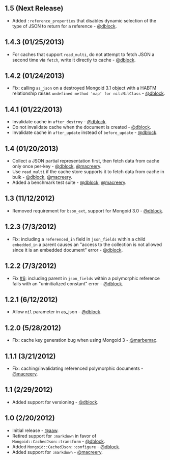 1.5 (Next Release)
------------------

* Added `:reference_properties` that disables dynamic selection of the type of JSON to return for a reference - [@dblock](https://github.com/dblock).

1.4.3 (01/25/2013)
------------------

* For caches that support `read_multi`, do not attempt to fetch JSON a second time via `fetch`, write it directly to cache - [@dblock](https://github.com/dblock).

1.4.2 (01/24/2013)
------------------

* Fix: calling `as_json` on a destroyed Mongoid 3.1 object with a HABTM relationship raises `undefined method 'map' for nil:NilClass` - [@dblock](http://github.com/dblock).

1.4.1 (01/22/2013)
------------------

* Invalidate cache in `after_destroy` - [@dblock](http://github.com/dblock).
* Do not invalidate cache when the document is created - [@dblock](http://github.com/dblock).
* Invalidate cache in `after_update` instead of `before_update` - [@dblock](http://github.com/dblock).

1.4 (01/20/2013)
---------------

* Collect a JSON partial representation first, then fetch data from cache only once per-key - [@dblock](http://github.com/dblock), [@macreery](http://github.com/macreery).
* Use `read_multi` if the cache store supports it to fetch data from cache in bulk - [@dblock](http://github.com/dblock), [@macreery](http://github.com/macreery).
* Added a benchmark test suite - [@dblock](http://github.com/dblock), [@macreery](http://github.com/macreery).

1.3 (11/12/2012)
----------------

* Removed requirement for `bson_ext`, support for Mongoid 3.0 - [@dblock](http://github.com/dblock).

1.2.3 (7/3/2012)
----------------

* Fix: including a `referenced_in` field in `json_fields` within a child `embedded_in` a parent causes an "access to the collection is not allowed since it is an embedded document" error - [@dblock](http://github.com/dblock).

1.2.2 (7/3/2012)
----------------

* Fix [#6](https://github.com/dblock/mongoid-cached-json/issues/6): including parent in `json_fields` within a polymorphic reference fails with an "uninitialized constant" error - [@dblock](http://github.com/dblock).

1.2.1 (6/12/2012)
-----------------

* Allow `nil` parameter in as_json - [@dblock](http://github.com/dblock).

1.2.0 (5/28/2012)
------------------

* Fix: cache key generation bug when using Mongoid 3 - [@marbemac](http://github.com/marbemac).

1.1.1 (3/21/2012)
-----------------

* Fix: caching/invalidating referenced polymorphic documents - [@macreery](http://github.com/macreery).

1.1 (2/29/2012)
---------------

* Added support for versioning - [@dblock](http://github.com/dblock).

1.0 (2/20/2012)
---------------

* Initial release - [@aaw](http://github.com/aaw).
* Retired support for `:markdown` in favor of `Mongoid::CachedJson::transform` - [@dblock](http://github.com/dblock).
* Added `Mongoid::CachedJson::configure` - [@dblock](http://github.com/dblock).
* Added support for `:markdown` - [@macreery](http://github.com/macreery).


